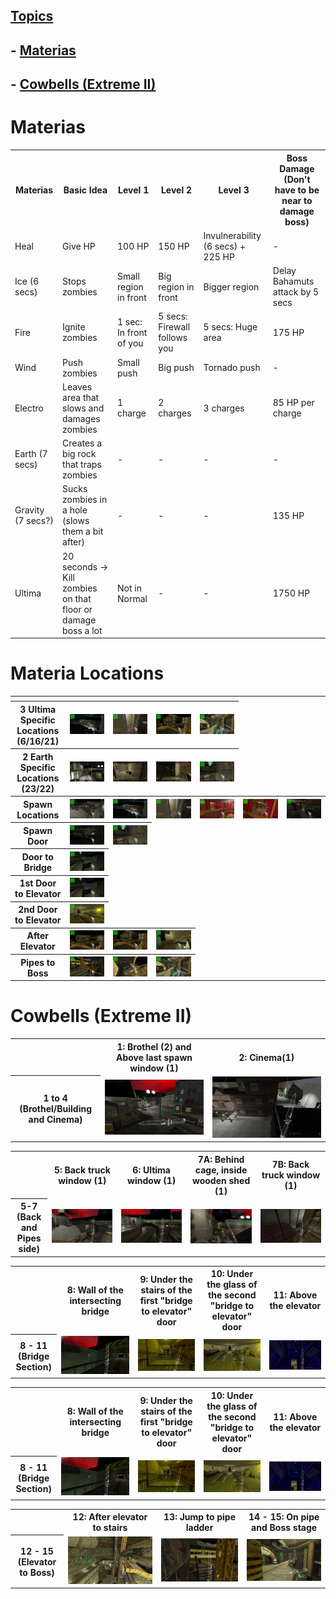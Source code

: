 ## <u>Topics</u>
## - [Materias](#Materias)
## - [Cowbells (Extreme II)](#Cowbells-Extreme-II)

# Materias
<table>
    <th>Materias</th>
    <th>Basic Idea</th>
    <th>Level 1</th>
    <th>Level 2</th>
    <th>Level 3</th>
    <th>Boss Damage (Don't have to be near to damage boss)</th>
    <tr>
        <td>Heal</td>
        <td>Give HP</td>
        <td>100 HP</td>
        <td>150 HP</td>
        <td>Invulnerability (6 secs) + 225 HP</td>
        <td>-</td>
    </tr>
    <tr>
        <td>Ice (6 secs)</td>
        <td>Stops zombies</td>
        <td>Small region in front</td>
        <td>Big region in front</td>
        <td>Bigger region</td>
        <td>Delay Bahamuts attack by 5 secs</td>
    </tr>
    <tr>
        <td>Fire</td>
        <td>Ignite zombies</td>
        <td>1 sec: In front of you</td>
        <td>5 secs: Firewall follows you</td>
        <td>5 secs: Huge area</td>
        <td>175 HP</td>
    </tr>
    <tr>
        <td>Wind</td>
        <td>Push zombies</td>
        <td>Small push</td>
        <td>Big push</td>
        <td>Tornado push</td>
        <td>-</td>
    </tr>
    <tr>
        <td>Electro</td>
        <td>Leaves area that slows and damages zombies</td>
        <td>1 charge</td>
        <td>2 charges</td>
        <td>3 charges</td>
        <td>85 HP per charge</td>
    </tr>
    <tr>
        <td>Earth (7 secs)</td>
        <td>Creates a big rock that traps zombies</td>
        <td>-</td>
        <td>-</td>
        <td>-</td>
        <td>-</td>
    </tr>
    <tr>
        <td>Gravity (7 secs?)</td>
        <td>Sucks zombies in a hole (slows them a bit after)</td>
        <td>-</td>
        <td>-</td>
        <td>-</td>
        <td>135 HP</td>
    </tr>
    <tr>
        <td>Ultima</td>
        <td>20 seconds -> Kill zombies on that floor or damage boss a lot</td>
        <td>Not in Normal</td>
        <td>-</td>
        <td>-</td>
        <td>1750 HP</td>
    </tr>
</table>

# Materia Locations
<table>
    <th></th>
    <th></th>
    <th></th>
    <tr>
        <th>3 Ultima Specific Locations<br>(6/16/21)</th>
        <th><img src="Materias/3.jpg"></th>
        <th><img src="Materias/6_ultima.jpg"></th>
        <th><img src="Materias/15b.jpg"></th>
        <th><img src="Materias/21.jpg"></th>
    </tr>
    <tr>
        <th>2 Earth Specific Locations<br>(23/22)</th>
        <th><img src="Materias/Earth 1a.jpg"></th>
        <th><img src="Materias/Earth 1b.jpg"></th>
        <th><img src="Materias/Earth 1c.jpg"></th>
        <th><img src="Materias/Earth 2.jpg"></th>
    </tr>
    <tr>
        <th>Spawn Locations</th>
        <th><img src="Materias/1.jpg"></th>
        <th><img src="Materias/3.jpg"></th>
        <th><img src="Materias/6_ultima.jpg"></th>
        <th><img src="Materias/7.jpg"></th>
        <th><img src="Materias/8.jpg"></th>
        <th><img src="Materias/9.jpg"></th>
    </tr>
    <tr>
        <th>Spawn Door</th>
        <th><img src="Materias/10.jpg"></th>
        <th><img src="Materias/Earth 2.jpg"></th>
    </tr>
        <tr>
        <th>Door to Bridge</th>
        <th><img src="Materias/11.jpg"></th>
    </tr>
    </tr>
        <tr>
        <th>1st Door to Elevator</th>
        <th><img src="Materias/11.jpg"></th>
    </tr>
    </tr>
        <tr>
        <th>2nd Door to Elevator</th>
        <th><img src="Materias/14.jpg"></th>
    </tr>
    </tr>
        <tr>
        <th>After Elevator</th>
        <th><img src="Materias/15a.jpg"></th>
        <th><img src="Materias/15b.jpg"></th>
        <th><img src="Materias/17.jpg"></th>
    </tr>
    </tr>
        <tr>
        <th>Pipes to Boss</th>
        <th><img src="Materias/18.jpg"></th>
        <th><img src="Materias/19.jpg"></th>
        <th><img src="Materias/21.jpg"></th>
    </tr>
</table>

# Cowbells (Extreme II)
<table>
    <th></th>
    <th>1: Brothel (2) and Above last spawn window (1)</th>
    <th>2: Cinema(1)</th>
    <tr>
        <th> 1 to 4 (Brothel/Building and Cinema) </th>
        <td>
            <img src="Cowbells/1.jpg"></img>
        </td>
        <td>
            <img src="Cowbells/4.jpg"></img>
        </td>
    </tr>
</table>
<table>
    <th></th>
    <th>5: Back truck window (1)</th>
    <th>6: Ultima window (1)</th>
    <th>7A: Behind cage, inside wooden shed (1)</th>
    <th>7B: Back truck window (1)</th>
    <tr>
        <th>5-7 (Back and Pipes side)</th>
        <td>
            <img src="Cowbells/5.jpg"></img>
        </td>
        <td>
            <img src="Cowbells/6.jpg"></img>
        </td>
        <td>
            <img src="Cowbells/7a.jpg"></img>
        </td>
        <td>
            <img src="Cowbells/7b.jpg"></img>
        </td>
    </tr>
</table>
<table>
    <th></th>
    <th>8: Wall of the intersecting bridge</th>
    <th>9: Under the stairs of the first "bridge to elevator" door</th>
    <th>10: Under the glass of the second "bridge to elevator" door</th>
    <th>11: Above the elevator</th>
    <tr>
        <th>8 - 11 (Bridge Section)</th>
        <td>
            <img src="Cowbells/8.jpg"></img>
        </td>
        <td>
            <img src="Cowbells/9.jpg"></img>
        </td>
        <td>
            <img src="Cowbells/10.jpg"></img>
        </td>
        <td>
            <img src="Cowbells/11.jpg"></img>
        </td>
    </tr>
</table>
<table>
    <th></th>
    <th>8: Wall of the intersecting bridge</th>
    <th>9: Under the stairs of the first "bridge to elevator" door</th>
    <th>10: Under the glass of the second "bridge to elevator" door</th>
    <th>11: Above the elevator</th>
    <tr>
        <th>8 - 11 (Bridge Section)</th>
        <td>
            <img src="Cowbells/8.jpg"></img>
        </td>
        <td>
            <img src="Cowbells/9.jpg"></img>
        </td>
        <td>
            <img src="Cowbells/10.jpg"></img>
        </td>
        <td>
            <img src="Cowbells/11.jpg"></img>
        </td>
    </tr>
</table>
<table>
    <th></th>
    <th>12: After elevator to stairs</th>
    <th>13: Jump to pipe ladder</th>
    <th>14 - 15: On pipe and Boss stage</th>
    <tr>
        <th>12 - 15 (Elevator to Boss)</th>
        <td>
            <img src="Cowbells/12.jpg"></img>
        </td>
        <td>
            <img src="Cowbells/13.jpg"></img>
        </td>
        <td>
            <img src="Cowbells/14.jpg"></img>
        </td>
    </tr>
</table>
